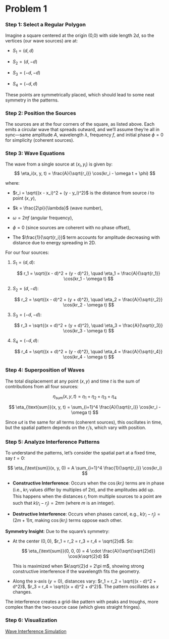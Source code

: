 # Problem 1

### Step 1: Select a Regular Polygon

Imagine a square centered at the origin (0,0) with side length $2d$, so the vertices (our wave sources) are at:

- $S_1 = (d, d)$

- $S_2 = (d, -d)$

- $S_3 = (-d, -d)$

- $S_4 = (-d, d)$

These points are symmetrically placed, which should lead to some neat symmetry in the patterns.

### Step 2: Position the Sources

The sources are at the four corners of the square, as listed above. Each emits a circular wave that spreads outward, and we’ll assume they’re all in sync—same amplitude $A$, wavelength $\lambda$, frequency $f$, and initial phase $\phi = 0$ for simplicity (coherent sources).

### Step 3: Wave Equations

The wave from a single source at $(x_i, y_i)$ is given by:
$$
\eta_i(x, y, t) = \frac{A}{\sqrt{r_i}} \cos(kr_i - \omega t + \phi)
$$

where:

- $r_i = \sqrt{(x - x_i)^2 + (y - y_i)^2}$ is the distance from source $i$ to point $(x, y)$,

- $k = \frac{2\pi}{\lambda}$ (wave number),

- $\omega = 2\pi f$ (angular frequency),

- $\phi = 0$ (since sources are coherent with no phase offset),

- The $\frac{1}{\sqrt{r_i}}$ term accounts for amplitude decreasing with distance due to energy spreading in 2D.

For our four sources:

1. $S_1 = (d, d)$: 

   $$
   r_1 = \sqrt{(x - d)^2 + (y - d)^2}, \quad \eta_1 = \frac{A}{\sqrt{r_1}} \cos(kr_1 - \omega t)
   $$

2. $S_2 = (d, -d)$: 

   $$
   r_2 = \sqrt{(x - d)^2 + (y + d)^2}, \quad \eta_2 = \frac{A}{\sqrt{r_2}} \cos(kr_2 - \omega t)
   $$

3. $S_3 = (-d, -d)$: 

   $$
   r_3 = \sqrt{(x + d)^2 + (y + d)^2}, \quad \eta_3 = \frac{A}{\sqrt{r_3}} \cos(kr_3 - \omega t)
   $$

4. $S_4 = (-d, d)$: 

   $$
   r_4 = \sqrt{(x + d)^2 + (y - d)^2}, \quad \eta_4 = \frac{A}{\sqrt{r_4}} \cos(kr_4 - \omega t)
   $$

### Step 4: Superposition of Waves

The total displacement at any point $(x, y)$ and time $t$ is the sum of contributions from all four sources:

$$
\eta_{\text{sum}}(x, y, t) = \eta_1 + \eta_2 + \eta_3 + \eta_4
$$

$$
\eta_{\text{sum}}(x, y, t) = \sum_{i=1}^4 \frac{A}{\sqrt{r_i}} \cos(kr_i - \omega t)
$$

Since $\omega t$ is the same for all terms (coherent sources), this oscillates in time, but the spatial pattern depends on the $r_i$’s, which vary with position.

### Step 5: Analyze Interference Patterns

To understand the patterns, let’s consider the spatial part at a fixed time, say $t = 0$:

$$
\eta_{\text{sum}}(x, y, 0) = A \sum_{i=1}^4 \frac{1}{\sqrt{r_i}} \cos(kr_i)
$$

- **Constructive Interference**: Occurs when the $\cos(kr_i)$ terms are in phase (i.e., $kr_i$ values differ by multiples of $2\pi$), and the amplitudes add up. This happens when the distances $r_i$ from multiple sources to a point are such that $k(r_i - r_j) = 2\pi m$ (where $m$ is an integer).

- **Destructive Interference**: Occurs when phases cancel, e.g., $k(r_i - r_j) = (2m + 1)\pi$, making $\cos(kr_i)$ terms oppose each other.

**Symmetry Insight**: Due to the square’s symmetry:

- At the center $(0, 0)$, $r_1 = r_2 = r_3 = r_4 = \sqrt{2}d$. So:

  $$
  \eta_{\text{sum}}(0, 0, 0) = 4 \cdot \frac{A}{\sqrt{\sqrt{2}d}} \cos(k\sqrt{2}d)
  $$

  This is maximized when $k\sqrt{2}d = 2\pi m$, showing strong constructive interference if the wavelength fits the geometry.

- Along the x-axis ($y = 0$), distances vary: $r_1 = r_2 = \sqrt{(x - d)^2 + d^2}$, $r_3 = r_4 = \sqrt{(x + d)^2 + d^2}$. The pattern oscillates as $x$ changes.

The interference creates a grid-like pattern with peaks and troughs, more complex than the two-source case (which gives straight fringes).

### Step 6: Visualization

[Wave Interference Simulation](wave.html)

